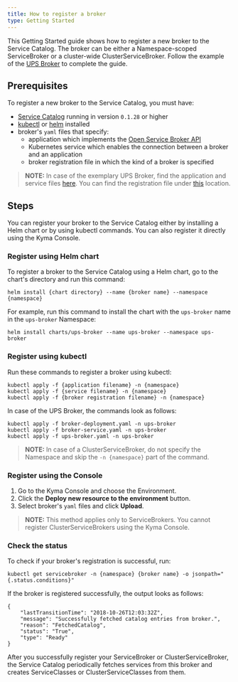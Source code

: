 ```yaml
---
title: How to register a broker
type: Getting Started
---
```


This Getting Started guide shows how to register a new broker to the Service Catalog. The broker can be either a Namespace-scoped ServiceBroker or a cluster-wide ClusterServiceBroker. Follow the example of the [UPS Broker](https://github.com/kubernetes-incubator/service-catalog/tree/master/charts/ups-broker) to complete the guide.

## Prerequisites

To register a new broker to the Service Catalog, you must have:
* [Service Catalog](https://github.com/kubernetes-incubator/service-catalog/releases) running in version `0.1.28` or higher
* [kubectl](https://kubernetes.io/docs/tasks/tools/install-kubectl/#install-kubectl) or [helm](https://github.com/helm/helm#install) installed
* broker's `yaml` files that specify:
  * application which implements the [Open Service Broker API](https://www.openservicebrokerapi.org/)
  * Kubernetes service which enables the connection between a broker and an application
  * broker registration file in which the kind of a broker is specified

> **NOTE:** In case of the exemplary UPS Broker, find the application and service files [here](https://github.com/kubernetes-incubator/service-catalog/tree/master/charts/ups-broker/templates). You can find the registration file under [this](https://github.com/kubernetes-incubator/service-catalog/blob/master/contrib/examples/walkthrough/ups-broker.yaml) location.

## Steps

You can register your broker to the Service Catalog either by installing a Helm chart or by using kubectl commands. You can also register it directly using the Kyma Console.

### Register using Helm chart

To register a broker to the Service Catalog using a Helm chart, go to the chart's directory and run this command:

```
helm install {chart directory} --name {broker name} --namespace {namespace}
```
For example, run this command to install the chart with the `ups-broker` name in the `ups-broker` Namespace:

```
helm install charts/ups-broker --name ups-broker --namespace ups-broker
```

### Register using kubectl

Run these commands to register a broker using kubectl:
```
kubectl apply -f {application filename} -n {namespace}
kubectl apply -f {service filename} -n {namespace}
kubectl apply -f {broker registration filename} -n {namespace}
```
In case of the UPS Broker, the commands look as follows:
```
kubectl apply -f broker-deployment.yaml -n ups-broker
kubectl apply -f broker-service.yaml -n ups-broker
kubectl apply -f ups-broker.yaml -n ups-broker
```

>**NOTE:** In case of a ClusterServiceBroker, do not specify the Namespace and skip the `-n {namespace}` part of the command.

### Register using the Console

1. Go to the Kyma Console and choose the Environment.
2. Click the **Deploy new resource to the environment** button.
3. Select broker's `yaml` files and click **Upload**.

>**NOTE:** This method applies only to ServiceBrokers. You cannot register ClusterServiceBrokers using the Kyma Console.

### Check the status

To check if your broker's registration is successful, run:

```
kubectl get servicebroker -n {namespace} {broker name} -o jsonpath="{.status.conditions}"
```

If the broker is registered successfully, the output looks as follows:

```
{
    "lastTransitionTime": "2018-10-26T12:03:32Z",
    "message": "Successfully fetched catalog entries from broker.",
    "reason": "FetchedCatalog",
    "status": "True",
    "type": "Ready"
}
```

After you successfully register your ServiceBroker or ClusterServiceBroker, the Service Catalog periodically fetches services from this broker and creates ServiceClasses or ClusterServiceClasses from them.
